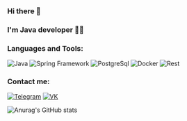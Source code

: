 ### Hi there 👋

### I'm Java developer 👨‍💻

### Languages and Tools:
![Java](https://img.shields.io/badge/-Java_11-informational?style=for-the-badge&logo=oracle&logoColor=red)
![Spring Framework](https://img.shields.io/badge/-Spring-informational?style=for-the-badge&logo=Spring&logoColor=green)
![PostgreSql](https://img.shields.io/badge/-PostgreSql-informational?style=for-the-badge&logo=PostgreSql&logoColor=black)
![Docker](https://img.shields.io/badge/-Docker-informational?style=for-the-badge&logo=Docker)
![Rest](https://img.shields.io/badge/-Rest_API-informational?style=for-the-badge)

### Contact me:
[![Telegram](https://img.shields.io/badge/-Telegram-informational?style=for-the-badge&logo=vk)](https://t.me/NikBakly)
[![VK](https://img.shields.io/badge/-ВКонтакте-informational?style=for-the-badge&logo=telegram)](https://vk.com/nikbakly)


![Anurag's GitHub stats](https://github-readme-stats.vercel.app/api?username=NikBakly&show_icons=true&hide=stars)